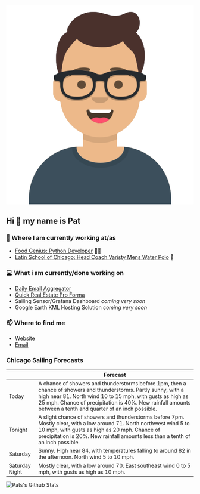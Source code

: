 [![Social banner for p-j-falconer](https://raw.githubusercontent.com/P-J-FALCONER/P-J-FALCONER/master/assets/avataaars.svg)](https://patfalconer.com/)
## Hi :wave: my name is Pat

### 💼 Where I am currently working at/as
- [Food Genius: Python Developer](https://getfoodgenius.com/) 🍔🐍
- [Latin School of Chicago: Head Coach Varisty Mens Water Polo](https://www.latinschool.org/) 🤽


### 💻 What i am currently/done working on
 - [Daily Email Aggregator](https://github.com/P-J-FALCONER/dott_daily_mail)
 - [Quick Real Estate Pro Forma](https://github.com/P-J-FALCONER/henry)
 - Sailing Sensor/Grafana Dashboard *coming very soon*
 - Google Earth KML Hosting Solution *coming very soon*

### 📫 Where to find me
 - [Website](https://patfalconer.com/)
 - [Email](mailto:patrick.j.falconer@gmail.com)


### Chicago Sailing Forecasts
|   | Forecast  |
|---|---|
| Today | A chance of showers and thunderstorms before 1pm, then a chance of showers and thunderstorms. Partly sunny, with a high near 81. North wind 10 to 15 mph, with gusts as high as 25 mph. Chance of precipitation is 40%. New rainfall amounts between a tenth and quarter of an inch possible. |
| Tonight | A slight chance of showers and thunderstorms before 7pm. Mostly clear, with a low around 71. North northwest wind 5 to 10 mph, with gusts as high as 20 mph. Chance of precipitation is 20%. New rainfall amounts less than a tenth of an inch possible. |
| Saturday | Sunny. High near 84, with temperatures falling to around 82 in the afternoon. North wind 5 to 10 mph. |
| Saturday Night | Mostly clear, with a low around 70. East southeast wind 0 to 5 mph, with gusts as high as 10 mph. |

![Pats's Github Stats](https://github-readme-stats.vercel.app/api?username=p-j-falconer&show_icons=true&theme=radical)
